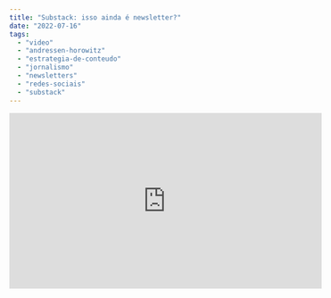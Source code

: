 ```yaml
---
title: "Substack: isso ainda é newsletter?"
date: "2022-07-16"
tags: 
  - "video"
  - "andressen-horowitz"
  - "estrategia-de-conteudo"
  - "jornalismo"
  - "newsletters"
  - "redes-sociais"
  - "substack"
---
```


<iframe width="560" height="315" src="https://www.youtube-nocookie.com/embed/fTzCOzToUcM" title="YouTube video player" frameborder="0" allow="accelerometer; autoplay; clipboard-write; encrypted-media; gyroscope; picture-in-picture" allowfullscreen></iframe>
